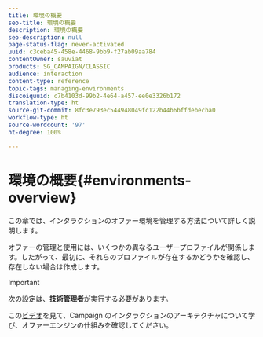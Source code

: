 ```yaml
---
title: 環境の概要
seo-title: 環境の概要
description: 環境の概要
seo-description: null
page-status-flag: never-activated
uuid: c3ceba45-458e-4468-9bb9-f27ab09aa784
contentOwner: sauviat
products: SG_CAMPAIGN/CLASSIC
audience: interaction
content-type: reference
topic-tags: managing-environments
discoiquuid: c7b4103d-99b2-4e64-a457-ee0e3326b172
translation-type: ht
source-git-commit: 8fc3e793ec544948049fc122b44b6bffdebecba0
workflow-type: ht
source-wordcount: '97'
ht-degree: 100%

---
```



# 環境の概要{#environments-overview}

この章では、インタラクションのオファー環境を管理する方法について詳しく説明します。

オファーの管理と使用には、いくつかの異なるユーザープロファイルが関係します。したがって、最初に、それらのプロファイルが存在するかどうかを確認し、存在しない場合は作成します。

>[!IMPORTANT]
>
>次の設定は、**技術管理者**&#x200B;が実行する必要があります。

この[ビデオ](https://helpx.adobe.com/campaign/classic/how-to/architecture-of-acs-v6.html?playlist=/ccx/v1/collection/product/campaign/classic/segment/digital-marketers/explevel/intermediate/applaunch/get-started/collection.ccx.js&amp;ref=helpx.adobe.com)を見て、Campaign のインタラクションのアーキテクチャについて学び、オファーエンジンの仕組みを確認してください。